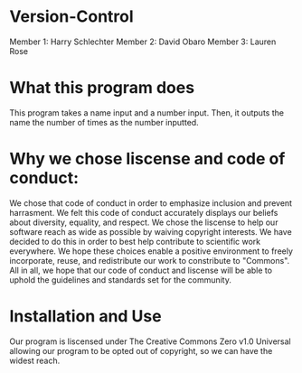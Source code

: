 # Version-Control
Member 1: Harry Schlechter 
Member 2: David Obaro
Member 3: Lauren Rose

# What this program does
This program takes a name input and a number input. Then, it outputs the name the number of times  as the number inputted.

# Why we chose liscense and code of conduct:
We chose that code of conduct in order to emphasize inclusion and prevent harrasment. We felt this code of conduct accurately displays our beliefs about diversity, equality, and respect. We chose the liscense to help our software reach as wide as possible by waiving copyright interests. We have decided to do this in order to best help contribute to scientific work everywhere. We hope these choices enable a positive environment to freely incorporate, reuse, and redistribute our work to constribute to "Commons". All in all, we hope that our code of conduct and liscense will be able to uphold the guidelines and standards set for the community.

# Installation and Use
Our program is liscensed under The Creative Commons Zero v1.0 Universal allowing our program to be opted out of copyright, so we can have the widest reach.
